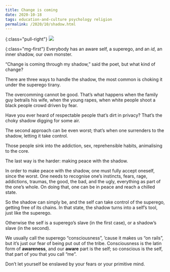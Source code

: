 ```yaml
---
title: Change is coming
date: 2020-10-18
tags: education-and-culture psychology religion
permalink: /2020/10/shadow.html
---
```


{:class="pull-right"} <img src="{{{ cacilhas.url }}}/img/heaven-hell.jpg" />

{:class="mg-first"} Everybody has an aware self, a superego, and an _id_, an
inner shadow, our own monster.

“Change is coming through my shadow,” said the poet, but what kind of change?

There are three ways to handle the shadow, the most common is choking it under
the superego tirany.

The overcomming cannot be good. That’s what happens when the family guy betrails
his wife, when the young rapes, when white people shoot a black people crowd
driven by fear.

Have you ever heard of respectable people that’s dirt in privacy? That’s the
choky shadow digging for some air.

The second approach can be even worst; that’s when one surrenders to the shadow,
letting it take control.

Those people sink into the addiction, sex, reprehensible habits, animalising to
the core.

The last way is the harder: making peace with the shadow.

In order to make peace with the shadow, one must fully accept oneself, since the
worst. One needs to recognise one’s instincts, fears, rage, addictions, traumas,
the good, the bad, and the ugly, everything as part of the one’s whole. On doing
that, one can be in peace and reach a chilled state.

So the shadow can simply be, and the self can take control of the superego,
getting free of its chains. In that state, the shadow turns into a self’s tool,
just like the superego.

Otherwise the self is a superego’s slave (in the first case), or a shadow’s
slave (in the second).

We usually call the superego “consciousness”, ’cause it makes us “on rails”,
but it’s just our fear of being put out of the tribe. Consciousness is the latin
form of **awareness**, and our **aware** part is the self; so conscious is the
self, that part of you that you call “me”.

Don’t let yourself be enslaved by your fears or your primitive mind.
